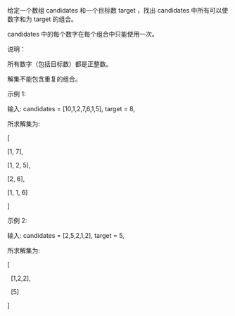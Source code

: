给定一个数组 candidates 和一个目标数 target ，找出 candidates 中所有可以使数字和为 target 的组合。

candidates 中的每个数字在每个组合中只能使用一次。

说明：

所有数字（包括目标数）都是正整数。

解集不能包含重复的组合。

示例 1:

输入: candidates = [10,1,2,7,6,1,5], target = 8,

所求解集为:

[

  [1, 7],
  
  [1, 2, 5],
  
  [2, 6],
  
  [1, 1, 6]
  
]

示例 2:


输入: candidates = [2,5,2,1,2], target = 5,

所求解集为:

[

  [1,2,2],
  
  [5]
  
]
